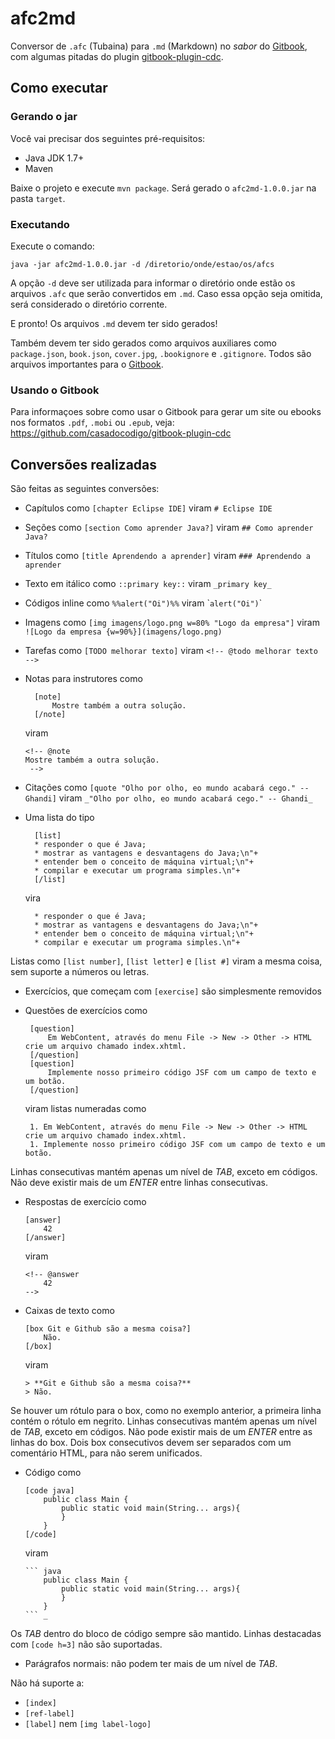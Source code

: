 # afc2md
Conversor de `.afc` (Tubaina) para `.md` (Markdown) no _sabor_ do [Gitbook](https://github.com/GitbookIO/gitbook), com algumas pitadas do plugin [gitbook-plugin-cdc](https://github.com/casadocodigo/gitbook-plugin-cdc).

## Como executar

### Gerando o jar
Você vai precisar dos seguintes pré-requisitos:
* Java JDK 1.7+
* Maven

Baixe o projeto e execute `mvn package`. Será gerado o `afc2md-1.0.0.jar` na pasta `target`.

### Executando
Execute o comando:
```
java -jar afc2md-1.0.0.jar -d /diretorio/onde/estao/os/afcs
```

A opção `-d` deve ser utilizada para informar o diretório onde estão os arquivos `.afc` que serão convertidos em `.md`. Caso essa opção seja omitida, será considerado o diretório corrente.

E pronto! Os arquivos `.md` devem ter sido gerados! 

Também devem ter sido gerados como arquivos auxiliares como `package.json`, `book.json`, `cover.jpg`, `.bookignore` e `.gitignore`. Todos são arquivos importantes para o [Gitbook](https://github.com/GitbookIO/gitbook).

### Usando o Gitbook

Para informaçoes sobre como usar o Gitbook para gerar um site ou ebooks nos formatos `.pdf`, `.mobi` ou `.epub`, veja: 
https://github.com/casadocodigo/gitbook-plugin-cdc

## Conversões realizadas

São feitas as seguintes conversões:

* Capítulos como `[chapter Eclipse IDE]` viram `# Eclipse IDE`

* Seções como `[section Como aprender Java?]` viram `## Como aprender Java?`

* Títulos como `[title Aprendendo a aprender]` viram `### Aprendendo a aprender`

* Texto em itálico como `::primary key::` viram `_primary key_`

* Códigos inline como `%%alert("Oi")%%` viram \``alert("Oi")`\`

* Imagens como `[img imagens/logo.png w=80% "Logo da empresa"]` viram `![Logo da empresa {w=90%}](imagens/logo.png)`

* Tarefas como `[TODO melhorar texto]` viram `<!-- @todo melhorar texto -->`

* Notas para instrutores como 
  ```
    [note]
        Mostre também a outra solução.
    [/note]
   ``` 
   viram  
   ```
   <!-- @note 
   Mostre também a outra solução.
    -->
   ```

* Citações como `[quote "Olho por olho, eo mundo acabará cego." -- Ghandi]` viram `_"Olho por olho, eo mundo acabará cego." -- Ghandi_`

* Uma lista do tipo
  ```
    [list]
    * responder o que é Java;
    * mostrar as vantagens e desvantagens do Java;\n"+
    * entender bem o conceito de máquina virtual;\n"+
    * compilar e executar um programa simples.\n"+
    [/list]
  ```
  vira
  ```
    * responder o que é Java;
    * mostrar as vantagens e desvantagens do Java;\n"+
    * entender bem o conceito de máquina virtual;\n"+
    * compilar e executar um programa simples.\n"+
  ```
Listas como `[list number]`, `[list letter]` e `[list #]` viram a mesma coisa, sem suporte a números ou letras.

* Exercícios, que começam com `[exercise]` são simplesmente removidos

* Questões de exercícios como 
   ```
    [question]
        Em WebContent, através do menu File -> New -> Other -> HTML crie um arquivo chamado index.xhtml.
    [/question]
    [question]
        Implemente nosso primeiro código JSF com um campo de texto e um botão.
    [/question]
    ```
    viram listas numeradas como
   ```
    1. Em WebContent, através do menu File -> New -> Other -> HTML crie um arquivo chamado index.xhtml.
    1. Implemente nosso primeiro código JSF com um campo de texto e um botão.
    ```
Linhas consecutivas mantém apenas um nível de _TAB_, exceto em códigos. Não deve existir mais de um _ENTER_ entre linhas consecutivas.

* Respostas de exercício como 
    ```
    [answer]
        42
    [/answer]
    ``` 
    viram 
    ```
    <!-- @answer 
        42
    -->
    ```

* Caixas de texto como
    ```
    [box Git e Github são a mesma coisa?]
        Não.
    [/box]
    ```
    viram
    ```
    > **Git e Github são a mesma coisa?**
    > Não.
    ```
    
Se houver um rótulo para o box, como no exemplo anterior, a primeira linha contém o rótulo em negrito. Linhas consecutivas mantém apenas um nível de _TAB_, exceto em códigos. Não pode existir mais de um _ENTER_ entre as linhas do box. Dois box consecutivos devem ser separados com um comentário HTML, para não serem unificados.

* Código como 
    ```
    [code java]
        public class Main {
            public static void main(String... args){
            }
        }
    [/code]
    ```
    viram
    
    ``` 
    ``` java
        public class Main {
            public static void main(String... args){
            }
        }
    ``` _
    ```
Os _TAB_ dentro do bloco de código sempre são mantido. Linhas destacadas com `[code h=3]` não são suportadas.

* Parágrafos normais: não podem ter mais de um nível de _TAB_.


Não há suporte a:

* `[index]`
* `[ref-label]`
* `[label]` nem `[img label-logo]`
